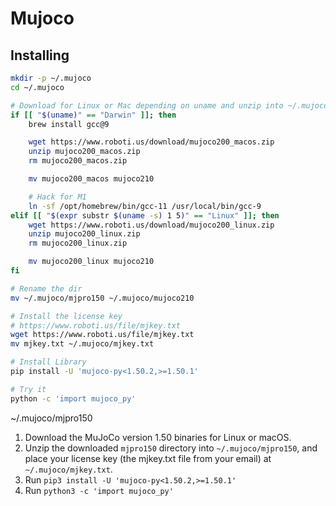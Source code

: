 # Mujoco

## Installing

```bash
mkdir -p ~/.mujoco
cd ~/.mujoco

# Download for Linux or Mac depending on uname and unzip into ~/.mujoco/mjpro150
if [[ "$(uname)" == "Darwin" ]]; then
    brew install gcc@9

    wget https://www.roboti.us/download/mujoco200_macos.zip
    unzip mujoco200_macos.zip
    rm mujoco200_macos.zip

    mv mujoco200_macos mujoco210

    # Hack for M1
    ln -sf /opt/homebrew/bin/gcc-11 /usr/local/bin/gcc-9
elif [[ "$(expr substr $(uname -s) 1 5)" == "Linux" ]]; then
    wget https://www.roboti.us/download/mujoco200_linux.zip
    unzip mujoco200_linux.zip
    rm mujoco200_linux.zip

    mv mujoco200_linux mujoco210
fi

# Rename the dir
mv ~/.mujoco/mjpro150 ~/.mujoco/mujoco210

# Install the license key
# https://www.roboti.us/file/mjkey.txt
wget https://www.roboti.us/file/mjkey.txt
mv mjkey.txt ~/.mujoco/mjkey.txt

# Install Library
pip install -U 'mujoco-py<1.50.2,>=1.50.1'

# Try it
python -c 'import mujoco_py'
```

~/.mujoco/mjpro150

1. Download the MuJoCo version 1.50 binaries for Linux or macOS.
2. Unzip the downloaded `mjpro150` directory into `~/.mujoco/mjpro150`, and place your license key (the mjkey.txt file from your email) at `~/.mujoco/mjkey.txt`.
3. Run `pip3 install -U 'mujoco-py<1.50.2,>=1.50.1'`
4. Run `python3 -c 'import mujoco_py'`
